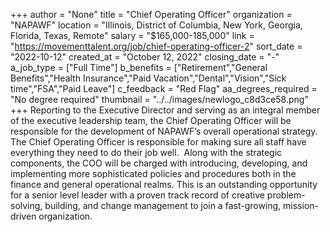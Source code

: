 +++
author = "None"
title = "Chief Operating Officer"
organization = "NAPAWF"
location = "Illinois, District of Columbia, New York, Georgia, Florida, Texas, Remote"
salary = "$165,000-185,000"
link = "https://movementtalent.org/job/chief-operating-officer-2"
sort_date = "2022-10-12"
created_at = "October 12, 2022"
closing_date = "-"
a_job_type = ["Full Time"]
b_benefits = ["Retirement","General Benefits","Health Insurance","Paid Vacation","Dental","Vision","Sick time","FSA","Paid Leave"]
c_feedback = "Red Flag"
aa_degrees_required = "No degree required"
thumbnail = "../../images/newlogo_c8d3ce58.png"
+++
Reporting to the Executive Director and serving as an integral member of the executive leadership team, the Chief Operating Officer will be responsible for the development of NAPAWF’s overall operational strategy.  The Chief Operating Officer is responsible for making sure all staff have everything they need to do their job well.  Along with the strategic components, the COO will be charged with introducing, developing, and implementing more sophisticated policies and procedures both in the finance and general operational realms. This is an outstanding opportunity for a senior level leader with a proven track record of creative problem-solving, building, and change management to join a fast-growing, mission-driven organization.
